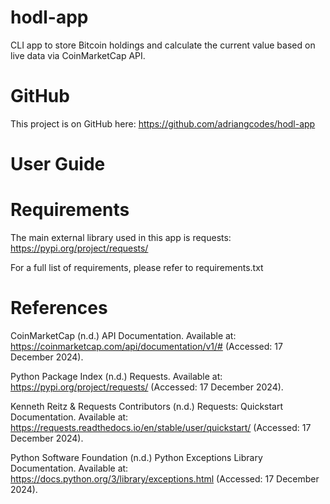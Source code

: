 # hodl-app
CLI app to store Bitcoin holdings and calculate the current value based on live data via CoinMarketCap API.

# GitHub
This project is on GitHub here: https://github.com/adriangcodes/hodl-app

# User Guide

# Requirements
The main external library used in this app is requests: https://pypi.org/project/requests/

For a full list of requirements, please refer to requirements.txt

# References
CoinMarketCap (n.d.) API Documentation. Available at: https://coinmarketcap.com/api/documentation/v1/# (Accessed: 17 December 2024).

Python Package Index (n.d.) Requests. Available at: https://pypi.org/project/requests/ (Accessed: 17 December 2024).

Kenneth Reitz & Requests Contributors (n.d.) Requests: Quickstart Documentation. Available at: https://requests.readthedocs.io/en/stable/user/quickstart/ (Accessed: 17 December 2024).

Python Software Foundation (n.d.) Python Exceptions Library Documentation. Available at: https://docs.python.org/3/library/exceptions.html (Accessed: 17 December 2024).